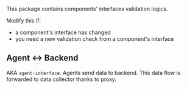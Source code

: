 This package contains components' interfaces validation logics.

Modify this if:

- a component's interface has changed
- you need a new validation check from a component's interface

## Agent \<-> Backend

AKA `agent-interface`. Agents send data to backend. This data flow is forwarded to data collector thanks to proxy.
